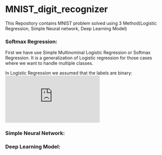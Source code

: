 # MNIST_digit_recognizer
This Repository contains MNIST problem solved using 3 Method(Logistic Regression, Simple Neural network, Deep Learning Model)

### Softmax Regression:
First we have use Simple Multinominal Logistic Regression or Softmax Regression.
It is a generalization of Logistic regression for those cases where we want to handle multiple classes.

In Logistic Regression we assumed that the labels are binary: 
![equation](https://latex.codecogs.com/gif.latex?%5Cbegin%7Balign%7D%20J%28%5Ctheta%29%20%3D%20-%5Cleft%5B%20%5Csum_%7Bi%3D1%7D%5Em%20y%5E%7B%28i%29%7D%20%5Clog%20h_%5Ctheta%28x%5E%7B%28i%29%7D%29%20&plus;%20%281-y%5E%7B%28i%29%7D%29%20%5Clog%20%281-h_%5Ctheta%28x%5E%7B%28i%29%7D%29%29%20%5Cright%5D%20%5Cend%7Balign%7D)


### Simple Neural Network:

### Deep Learning Model:

